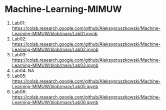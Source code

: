 # Machine-Learning-MIMUW
1. Lab01: https://colab.research.google.com/github/Aleksypruszkowski/Machine-Learning-MIMUW/blob/main/Lab01.ipynb 
2. Lab02: https://colab.research.google.com/github/Aleksypruszkowski/Machine-Learning-MIMUW/blob/main/Lab02.ipynb
3. Lab03: https://colab.research.google.com/github/Aleksypruszkowski/Machine-Learning-MIMUW/blob/main/Lab03.ipynb
4. Lab04: NA
5. Lab05: https://colab.research.google.com/github/Aleksypruszkowski/Machine-Learning-MIMUW/blob/main/Lab05.ipynb
6. Lab06: https://colab.research.google.com/github/Aleksypruszkowski/Machine-Learning-MIMUW/blob/main/Lab06.ipynb
